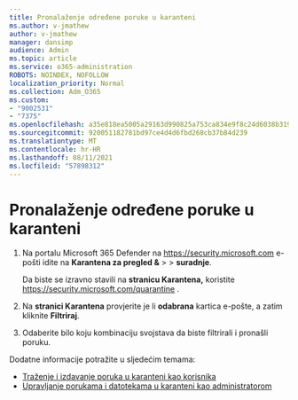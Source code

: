 ```yaml
---
title: Pronalaženje određene poruke u karanteni
ms.author: v-jmathew
author: v-jmathew
manager: dansimp
audience: Admin
ms.topic: article
ms.service: o365-administration
ROBOTS: NOINDEX, NOFOLLOW
localization_priority: Normal
ms.collection: Adm_O365
ms.custom:
- "9002531"
- "7375"
ms.openlocfilehash: a35e818ea5005a29163d990825a753ca834e9f8c24d6038b319b1382587fc286
ms.sourcegitcommit: 920051182781bd97ce4d4d6fbd268cb37b84d239
ms.translationtype: MT
ms.contentlocale: hr-HR
ms.lasthandoff: 08/11/2021
ms.locfileid: "57898312"
---
```

# <a name="find-a-specific-quarantined-message"></a>Pronalaženje određene poruke u karanteni

1. Na portalu Microsoft 365 Defender na <https://security.microsoft.com> e-pošti idite na **Karantena za pregled &** \>  \> **suradnje**.

   Da biste se izravno stavili na **stranicu Karantena,** koristite <https://security.microsoft.com/quarantine> .

2. Na **stranici Karantena** provjerite je li **odabrana** kartica e-pošte, a zatim kliknite **Filtriraj**.
3. Odaberite bilo koju kombinaciju svojstava da biste filtrirali i pronašli poruku.

Dodatne informacije potražite u sljedećim temama:

- [Traženje i izdavanje poruka u karanteni kao korisnika](https://docs.microsoft.com/microsoft-365/security/office-365-security/find-and-release-quarantined-messages-as-a-user)
- [Upravljanje porukama i datotekama u karanteni kao administratorom](https://docs.microsoft.com/microsoft-365/security/office-365-security/manage-quarantined-messages-and-files)
